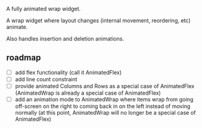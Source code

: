 A fully animated wrap widget.

A wrap widget where layout changes (internal movement, reordering, etc) animate.

Also handles insertion and deletion animations.

## roadmap
- [ ] add flex functionality (call it AnimatedFlex)
- [ ] add line count constraint
- [ ] provide animated Columns and Rows as a special case of AnimatedFlex (AnimatedWrap is already a special case of AnimatedFlex)
- [ ] add an animation mode to AnimatedWrap where items wrap from going off-screen on the right to coming back in on the left instead of moving normally (at this point, AnimatedWrap will no longer be a special case of AnimatedFlex)

